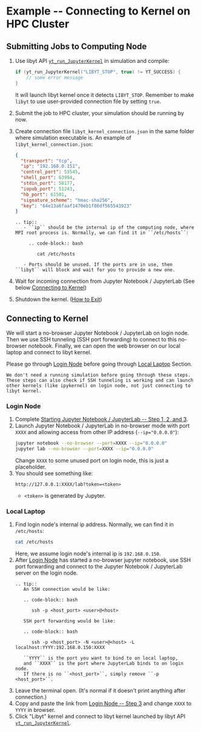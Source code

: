 # Example -- Connecting to Kernel on HPC Cluster

## Submitting Jobs to Computing Node
1. Use libyt API [`yt_run_JupyterKernel`](../../libyt-api/yt_run_jupyterkernel.md#yt_run_jupyterkernel) in simulation and compile:
   ```c++
   if (yt_run_JupyterKernel("LIBYT_STOP", true) != YT_SUCCESS) {
       // some error message
   }
   ```
   It will launch libyt kernel once it detects `LIBYT_STOP`. 
   Remember to make `libyt` to use user-provided connection file by setting `true`.
2. Submit the job to HPC cluster, your simulation should be running by now.
3. Create connection file `libyt_kernel_connection.json` in the same folder where simulation executable is. An example of `libyt_kernel_connection.json`:
   ```json
   {
     "transport": "tcp",  
     "ip": "192.168.0.151",  
     "control_port": 53545,  
     "shell_port": 63994,  
     "stdin_port": 58177,  
     "iopub_port": 51243,  
     "hb_port": 61501,  
     "signature_scheme": "hmac-sha256",  
     "key": "64e13a6faaf1470eb1f86df565543923"
   }
   ```

   ```{eval-rst}
   .. tip::
      - ``ip`` should be the internal ip of the computing node, where MPI root process is. Normally, we can find it in ``/etc/hosts``:
   
        .. code-block:: bash
           
           cat /etc/hosts
   
      - Ports should be unused. If the ports are in use, then ``libyt`` will block and wait for you to provide a new one.
   ```
   
4. Wait for incoming connection from Jupyter Notebook / JupyterLab (See below [Connecting to Kernel](#connecting-to-kernel))
5. Shutdown the kernel. ([How to Exit](./frontend.md#how-to-exit))

## Connecting to Kernel

We will start a no-browser Jupyter Notebook / JupyterLab on login node. Then we use SSH tunneling (SSH port forwarding) to connect to this no-browser notebook.
Finally, we can open the web browser on our local laptop and connect to libyt kernel.

Please go through [Login Node](#login-node) before going through [Local Laptop](#local-laptop) Section.

```{note}
We don't need a running simulation before going through these steps. These steps can also check if SSH tunneling is working and can launch other kernels (like ipykernel) on login node, not just connecting to libyt kernel. 
```

### Login Node

1. Complete [Starting Jupyter Notebook / JupyterLab -- Step 1, 2, and 3](./jupyter-notebook-access.md#starting-jupyter-notebookjupyterlab).
2. Launch Jupyter Notebook / JupyterLab in no-browser mode with port `XXXX` and allowing access from other IP address (`--ip="0.0.0.0"`):
   ```bash
   jupyter notebook --no-browser --port=XXXX --ip="0.0.0.0"
   jupyter lab --no-browser --port=XXXX --ip="0.0.0.0"
   ```
   Change `XXXX` to some unused port on login node, this is just a placeholder.
3. You should see something like:
   ```text
   http://127.0.0.1:XXXX/lab?token=<token>
   ```
   - `<token>` is generated by Jupyter.

### Local Laptop
1. Find login node's internal ip address. Normally, we can find it in `/etc/hosts`:
   ```bash
   cat /etc/hosts
   ```
   Here, we assume login node's internal ip is `192.168.0.150`.
2. After [Login Node](#login-node) has started a no-browser jupyter notebook, use SSH port forwarding and connect to the Jupyter Notebook / JupyterLab server on the login node.
   ```{eval-rst}
   .. tip::
      An SSH connection would be like:
      
      .. code-block:: bash
         
         ssh -p <host_port> <user>@<host>
   
      SSH port forwarding would be like:
      
      .. code-block:: bash
         
         ssh -p <host_port> -N <user>@<host> -L localhost:YYYY:192.168.0.150:XXXX
      
      ``YYYY`` is the port you want to bind to on local laptop, 
      and ``XXXX`` is the port where JupyterLab binds to on login node. 
      If there is no ``<host_port>``, simply remove ``-p <host_port>``.
   ```
3. Leave the terminal open. (It's normal if it doesn't print anything after connection.)
4. Copy and paste the link from [Login Node -- Step 3](#login-node) and change `XXXX` to `YYYY` in browser.
5. Click "Libyt" kernel and connect to libyt kernel launched by libyt API [`yt_run_JupyterKernel`](../../libyt-api/yt_run_jupyterkernel.md#yt_run_jupyterkernel).
